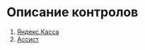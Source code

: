 # Описание контролов

1. [Яндекс.Касса](yandeks.kassa-yandex.kassa.md)
2. [Ассист](assist-assist.md)

